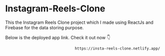 # Instagram-Reels-Clone
This the Instagram Reels Clone project which I made using ReactJs and Firebase for the data storing purpose.

Below is the deployed app link. Check it out now 👇

                                   https://insta-reels-clone.netlify.app/
